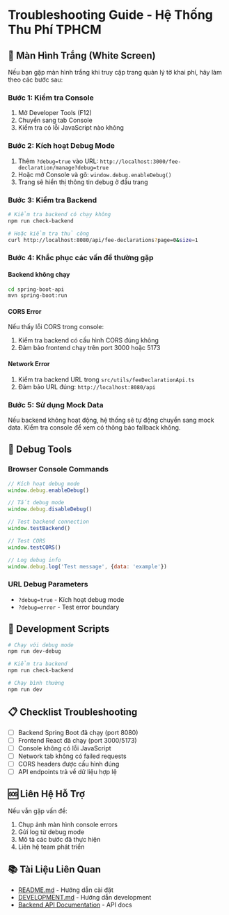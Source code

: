 # Troubleshooting Guide - Hệ Thống Thu Phí TPHCM

## 🚨 Màn Hình Trắng (White Screen) 

Nếu bạn gặp màn hình trắng khi truy cập trang quản lý tờ khai phí, hãy làm theo các bước sau:

### Bước 1: Kiểm tra Console
1. Mở Developer Tools (F12)
2. Chuyển sang tab Console
3. Kiểm tra có lỗi JavaScript nào không

### Bước 2: Kích hoạt Debug Mode
1. Thêm `?debug=true` vào URL: `http://localhost:3000/fee-declaration/manage?debug=true`
2. Hoặc mở Console và gõ: `window.debug.enableDebug()`
3. Trang sẽ hiển thị thông tin debug ở đầu trang

### Bước 3: Kiểm tra Backend
```bash
# Kiểm tra backend có chạy không
npm run check-backend

# Hoặc kiểm tra thủ công
curl http://localhost:8080/api/fee-declarations?page=0&size=1
```

### Bước 4: Khắc phục các vấn đề thường gặp

#### Backend không chạy
```bash
cd spring-boot-api
mvn spring-boot:run
```

#### CORS Error
Nếu thấy lỗi CORS trong console:
1. Kiểm tra backend có cấu hình CORS đúng không
2. Đảm bảo frontend chạy trên port 3000 hoặc 5173

#### Network Error
1. Kiểm tra backend URL trong `src/utils/feeDeclarationApi.ts`
2. Đảm bảo URL đúng: `http://localhost:8080/api`

### Bước 5: Sử dụng Mock Data
Nếu backend không hoạt động, hệ thống sẽ tự động chuyển sang mock data.
Kiểm tra console để xem có thông báo fallback không.

## 🔧 Debug Tools

### Browser Console Commands
```javascript
// Kích hoạt debug mode
window.debug.enableDebug()

// Tắt debug mode  
window.debug.disableDebug()

// Test backend connection
window.testBackend()

// Test CORS
window.testCORS()

// Log debug info
window.debug.log('Test message', {data: 'example'})
```

### URL Debug Parameters
- `?debug=true` - Kích hoạt debug mode
- `?debug=error` - Test error boundary

## 🚀 Development Scripts

```bash
# Chạy với debug mode
npm run dev-debug

# Kiểm tra backend
npm run check-backend

# Chạy bình thường
npm run dev
```

## 📋 Checklist Troubleshooting

- [ ] Backend Spring Boot đã chạy (port 8080)
- [ ] Frontend React đã chạy (port 3000/5173)  
- [ ] Console không có lỗi JavaScript
- [ ] Network tab không có failed requests
- [ ] CORS headers được cấu hình đúng
- [ ] API endpoints trả về dữ liệu hợp lệ

## 🆘 Liên Hệ Hỗ Trợ

Nếu vẫn gặp vấn đề:
1. Chụp ảnh màn hình console errors
2. Gửi log từ debug mode
3. Mô tả các bước đã thực hiện
4. Liên hệ team phát triển

## 📚 Tài Liệu Liên Quan

- [README.md](./README.md) - Hướng dẫn cài đặt
- [DEVELOPMENT.md](./DEVELOPMENT.md) - Hướng dẫn development
- [Backend API Documentation](../spring-boot-api/README.md) - API docs
